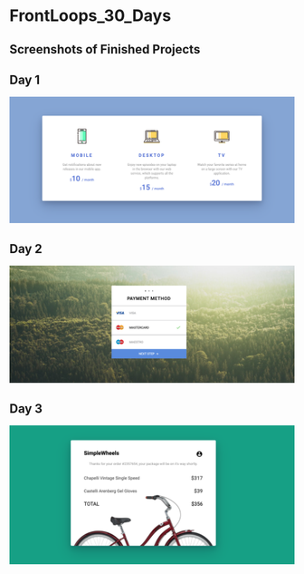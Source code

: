 # FrontLoops_30_Days

## Screenshots of Finished Projects

## Day 1

![day1.png](https://github.com/MelvinPeepers/FrontLoops_30_Days/blob/Day1/Day_1/assets/img/day1.png)

## Day 2

![day2.png](https://github.com/MelvinPeepers/FrontLoops_30_Days/blob/Day2/Day_2/assets/img/day2.png)

## Day 3

![day2.png](https://github.com/MelvinPeepers/FrontLoops_30_Days/blob/Day3/Day_3/assets/img/day3.png)
